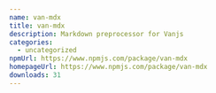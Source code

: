 ```yaml
---
name: van-mdx
title: van-mdx
description: Markdown preprocessor for Vanjs
categories:
  - uncategorized
npmUrl: https://www.npmjs.com/package/van-mdx
homepageUrl: https://www.npmjs.com/package/van-mdx
downloads: 31
---
```


